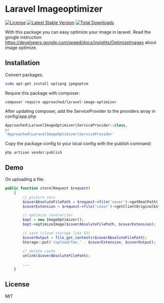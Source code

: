 # Laravel Imageoptimizer

[![License](https://poser.pugx.org/approached/laravel-image-optimizer/license)](https://packagist.org/packages/approached/laravel-image-optimizer)
[![Latest Stable Version](https://poser.pugx.org/approached/laravel-image-optimizer/v/stable)](https://packagist.org/packages/approached/laravel-image-optimizer)
[![Total Downloads](https://poser.pugx.org/approached/laravel-image-optimizer/downloads)](https://packagist.org/packages/approached/laravel-image-optimizer)

With this package you can easy optimize your image in laravel. Read the google instruction https://developers.google.com/speed/docs/insights/OptimizeImages about image optimize.


## Installation

Convert packages:
```bash
sudo apt-get install optipng jpegoptim
```

Require this package with composer:
```
composer require approached/laravel-image-optimizer
```

After updating composer, add the ServiceProvider to the providers array in config/app.php
```php
Approached\LaravelImageOptimizer\ServiceProvider::class,
or
'Approached\LaravelImageOptimizer\ServiceProvider'
```

Copy the package config to your local config with the publish command:
```
php artisan vendor:publish
```

## Demo

On uploading a file:
```php
public function store(Request $request)
    {
        // picture vars
        $coverAbsoluteFilePath = $request->file('cover')->getRealPath();
        $coverExtension = $request->file('cover')->getClientOriginalExtension();

        // optimize (overwrite)
        $opt = new ImageOptimizer();
        $opt->optimizeImage($coverAbsoluteFilePath, $coverExtension);

        // save (cloud storage like S3)
        $coverOutput = file_get_contents($coverAbsoluteFilePath);
        Storage::put('/upload/foo.' . $coverExtension, $coverOutput);

        // delete cache
        unlink($coverAbsoluteFilePath);
        
        ...
    }
```

## License
MIT
